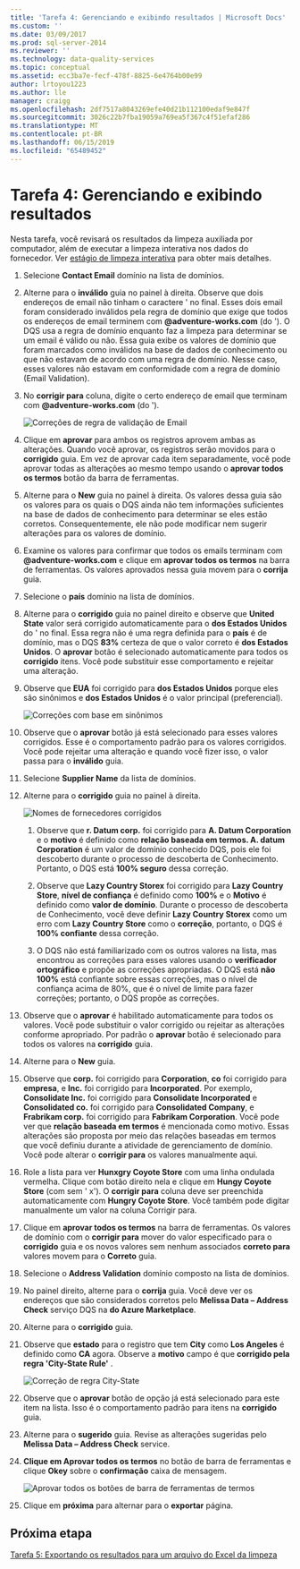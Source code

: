 ```yaml
---
title: 'Tarefa 4: Gerenciando e exibindo resultados | Microsoft Docs'
ms.custom: ''
ms.date: 03/09/2017
ms.prod: sql-server-2014
ms.reviewer: ''
ms.technology: data-quality-services
ms.topic: conceptual
ms.assetid: ecc3ba7e-fecf-478f-8825-6e4764b00e99
author: lrtoyou1223
ms.author: lle
manager: craigg
ms.openlocfilehash: 2df7517a8043269efe40d21b112100edaf9e847f
ms.sourcegitcommit: 3026c22b7fba19059a769ea5f367c4f51efaf286
ms.translationtype: MT
ms.contentlocale: pt-BR
ms.lasthandoff: 06/15/2019
ms.locfileid: "65489452"
---
```

# <a name="task-4-manaing-and-viewing-results"></a>Tarefa 4: Gerenciando e exibindo resultados
  Nesta tarefa, você revisará os resultados da limpeza auxiliada por computador, além de executar a limpeza interativa nos dados do fornecedor. Ver [estágio de limpeza interativa](https://msdn.microsoft.com/library/hh213061.aspx#Interactive) para obter mais detalhes.  
  
1.  Selecione **Contact Email** domínio na lista de domínios.  
  
2.  Alterne para o **inválido** guia no painel à direita. Observe que dois endereços de email não tinham o caractere ' no final. Esses dois email foram considerado inválidos pela regra de domínio que exige que todos os endereços de email terminem com **@adventure-works.com** (do '). O DQS usa a regra de domínio enquanto faz a limpeza para determinar se um email é válido ou não. Essa guia exibe os valores de domínio que foram marcados como inválidos na base de dados de conhecimento ou que não estavam de acordo com uma regra de domínio. Nesse caso, esses valores não estavam em conformidade com a regra de domínio (Email Validation).  
  
3.  No **corrigir para** coluna, digite o certo endereço de email que terminam com **@adventure-works.com** (do ').  
  
     ![Correções de regra de validação de Email](../../2014/tutorials/media/et-managingandviewingresults-01.jpg "correções de regra de validação de Email")  
  
4.  Clique em **aprovar** para ambos os registros aprovem ambas as alterações. Quando você aprovar, os registros serão movidos para o **corrigido** guia. Em vez de aprovar cada item separadamente, você pode aprovar todas as alterações ao mesmo tempo usando o **aprovar todos os termos** botão da barra de ferramentas.  
  
5.  Alterne para o **New** guia no painel à direita. Os valores dessa guia são os valores para os quais o DQS ainda não tem informações suficientes na base de dados de conhecimento para determinar se eles estão corretos. Consequentemente, ele não pode modificar nem sugerir alterações para os valores de domínio.  
  
6.  Examine os valores para confirmar que todos os emails terminam com **@adventure-works.com** e clique em **aprovar todos os termos** na barra de ferramentas. Os valores aprovados nessa guia movem para o **corrija** guia.  
  
7.  Selecione o **país** domínio na lista de domínios.  
  
8.  Alterne para o **corrigido** guia no painel direito e observe que **United State** valor será corrigido automaticamente para o **dos Estados Unidos** do ' no final. Essa regra não é uma regra definida para o **país** é de domínio, mas o DQS **83%** certeza de que o valor correto é **dos Estados Unidos**. O **aprovar** botão é selecionado automaticamente para todos os **corrigido** itens. Você pode substituir esse comportamento e rejeitar uma alteração.  
  
9. Observe que **EUA** foi corrigido para **dos Estados Unidos** porque eles são sinônimos e **dos Estados Unidos** é o valor principal (preferencial).  
  
     ![Correções com base em sinônimos](../../2014/tutorials/media/et-managingandviewingresults-02.jpg "correções com base em sinônimos")  
  
10. Observe que o **aprovar** botão já está selecionado para esses valores corrigidos. Esse é o comportamento padrão para os valores corrigidos. Você pode rejeitar uma alteração e quando você fizer isso, o valor passa para o **inválido** guia.  
  
11. Selecione **Supplier Name** da lista de domínios.  
  
12. Alterne para o **corrigido** guia no painel à direita.  
  
     ![Nomes de fornecedores corrigidos](../../2014/tutorials/media/et-managingandviewingresults-03.jpg "nomes de fornecedores corrigidos")  
  
    1.  Observe que **r. Datum corp.** foi corrigido para **A. Datum Corporation** e o **motivo** é definido como **relação baseada em termos. A. datum Corporation** é um valor de domínio conhecido DQS, pois ele foi descoberto durante o processo de descoberta de Conhecimento. Portanto, o DQS está **100% seguro** dessa correção.  
  
    2.  Observe que **Lazy Country Storex** foi corrigido para **Lazy Country Store**, **nível de confiança** é definido como **100%** e o **Motivo** é definido como **valor de domínio**. Durante o processo de descoberta de Conhecimento, você deve definir **Lazy Country Storex** como um erro com **Lazy Country Store** como o **correção**, portanto, o DQS é **100% confiante** dessa correção.  
  
    3.  O DQS não está familiarizado com os outros valores na lista, mas encontrou as correções para esses valores usando o **verificador ortográfico** e propõe as correções apropriadas. O DQS está **não 100%** está confiante sobre essas correções, mas o nível de confiança acima de 80%, que é o nível de limite para fazer correções; portanto, o DQS propõe as correções.  
  
13. Observe que o **aprovar** é habilitado automaticamente para todos os valores. Você pode substituir o valor corrigido ou rejeitar as alterações conforme apropriado. Por padrão o **aprovar** botão é selecionado para todos os valores na **corrigido** guia.  
  
14. Alterne para o **New** guia.  
  
15. Observe que **corp.** foi corrigido para **Corporation**, **co** foi corrigido para **empresa**, e **Inc.** foi corrigido para **Incorporated**. Por exemplo, **Consolidate Inc.** foi corrigido para **Consolidate Incorporated** e **Consolidated co.** foi corrigido para **Consolidated Company**, e **Frabrikam corp.** foi corrigido para **Fabrikam Corporation**.  Você pode ver que **relação baseada em termos** é mencionada como motivo. Essas alterações são proposta por meio das relações baseadas em termos que você definiu durante a atividade de gerenciamento de domínio. Você pode alterar o **corrigir para** os valores manualmente aqui.  
  
16. Role a lista para ver **Hunxgry Coyote Store** com uma linha ondulada vermelha. Clique com botão direito nela e clique em **Hungy Coyote Store** (com sem ' x'). O **corrigir para** coluna deve ser preenchida automaticamente com **Hungry Coyote Store**. Você também pode digitar manualmente um valor na coluna Corrigir para.  
  
17. Clique em **aprovar todos os termos** na barra de ferramentas. Os valores de domínio com o **corrigir para** mover do valor especificado para o **corrigido** guia e os novos valores sem nenhum associados **correto para** valores movem para o  **Correto** guia.  
  
18. Selecione o **Address Validation** domínio composto na lista de domínios.  
  
19. No painel direito, alterne para o **corrija** guia. Você deve ver os endereços que são considerados corretos pelo **Melissa Data – Address Check** serviço DQS na **do Azure Marketplace**.  
  
20. Alterne para o **corrigido** guia.  
  
21. Observe que **estado** para o registro que tem **City** como **Los Angeles** é definido como **CA** agora. Observe a **motivo** campo é que **corrigido pela regra 'City-State Rule'** .  
  
     ![Correção de regra City-State](../../2014/tutorials/media/et-managingandviewingresults-04.jpg "City-State correção de regra")  
  
22. Observe que o **aprovar** botão de opção já está selecionado para este item na lista. Isso é o comportamento padrão para itens na **corrigido** guia.  
  
23. Alterne para o **sugerido** guia. Revise as alterações sugeridas pelo **Melissa Data – Address Check** service.  
  
24. **Clique em Aprovar todos os termos** no botão de barra de ferramentas e clique **Okey** sobre o **confirmação** caixa de mensagem.  
  
     ![Aprovar todos os botões de barra de ferramentas de termos](../../2014/tutorials/media/et-managingandviewingresults-05.jpg "aprovar todos os botões de barra de ferramentas de termos")  
  
25. Clique em **próxima** para alternar para o **exportar** página.  
  
## <a name="next-step"></a>Próxima etapa  
 [Tarefa 5: Exportando os resultados para um arquivo do Excel da limpeza](../../2014/tutorials/task-5-exporting-cleansing-results-to-an-excel-file.md)  
  
  
